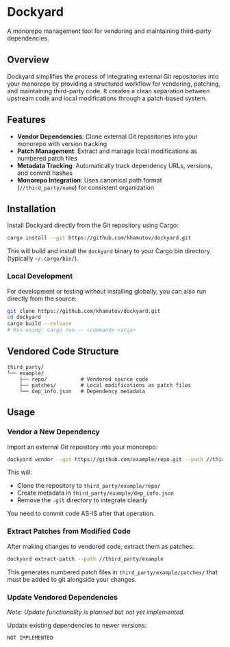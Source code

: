 # Dockyard

A monorepo management tool for vendoring and maintaining third-party dependencies.

## Overview

Dockyard simplifies the process of integrating external Git repositories into your monorepo by providing a structured workflow for vendoring, patching, and maintaining third-party code. It creates a clean separation between upstream code and local modifications through a patch-based system.

## Features

- **Vendor Dependencies**: Clone external Git repositories into your monorepo with version tracking
- **Patch Management**: Extract and manage local modifications as numbered patch files
- **Metadata Tracking**: Automatically track dependency URLs, versions, and commit hashes
- **Monorepo Integration**: Uses canonical path format (`//third_party/name`) for consistent organization

## Installation

Install Dockyard directly from the Git repository using Cargo:

```bash
cargo install --git https://github.com/khamutov/dockyard.git
```

This will build and install the `dockyard` binary to your Cargo bin directory (typically `~/.cargo/bin/`).

### Local Development

For development or testing without installing globally, you can also run directly from the source:

```bash
git clone https://github.com/khamutov/dockyard.git
cd dockyard
cargo build --release
# Run using: cargo run -- <command> <args>
```

## Vendored Code Structure

```
third_party/
└── example/
    ├── repo/           # Vendored source code
    ├── patches/        # Local modifications as patch files
    └── dep_info.json   # Dependency metadata
```

## Usage

### Vendor a New Dependency

Import an external Git repository into your monorepo:

```bash
dockyard vendor --git https://github.com/example/repo.git --path //third_party/example
```

This will:
- Clone the repository to `third_party/example/repo/`
- Create metadata in `third_party/example/dep_info.json`
- Remove the `.git` directory to integrate cleanly

You need to commit code AS-IS after that operation.

### Extract Patches from Modified Code

After making changes to vendored code, extract them as patches:

```bash
dockyard extract-patch --path //third_party/example
```

This generates numbered patch files in `third_party/example/patches/` that must be added to git alongside your changes.

### Update Vendored Dependencies

*Note: Update functionality is planned but not yet implemented.*

Update existing dependencies to newer versions:

```bash
NOT IMPLEMENTED
```

